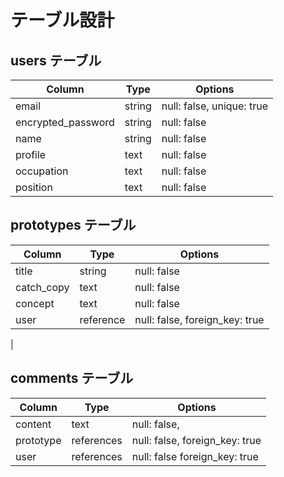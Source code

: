 # テーブル設計

## users テーブル

| Column             | Type   | Options     |
| ------------------ | ------ | ----------- |
| email              | string | null: false, unique: true |
| encrypted_password | string | null: false |
| name               | string | null: false |
| profile            | text   | null: false |
| occupation         | text   | null: false |
| position           | text   | null: false

## prototypes テーブル

| Column     | Type      | Options     |
| ------     | ------    | ----------- |
| title      | string    | null: false |
| catch_copy | text      | null: false |
| concept    | text      | null: false | 
| user       | reference | null: false, foreign_key: true |
|
## comments テーブル

| Column    | Type       | Options      |
| ------    | ---------- | ------------ |
| content   | text       | null: false, |
| prototype | references | null: false, foreign_key: true |
| user      | references | null: false  foreign_key: true |# README